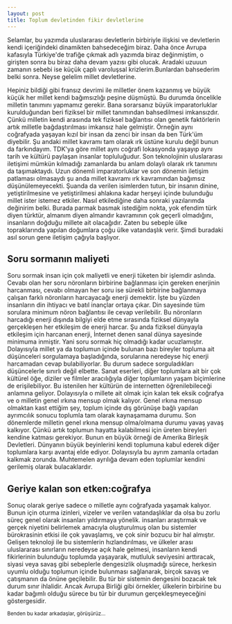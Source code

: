 ```yaml
---
layout: post
title: Toplum devletinden fikir devletlerine
---
```


<p>Selamlar, bu yazımda uluslararası devletlerin birbiriyle ilişkisi ve devletlerin kendi içeriğindeki dinamikten bahsedeceğim biraz. Daha önce Avrupa kafasıyla Türkiye'de trafiğe çıkmak adlı yazımda biraz değinmiştim, o girişten sonra bu biraz daha devam yazısı gibi olucak. Aradaki uzuuun zamanın sebebi ise küçük çaplı varoluşsal krizlerim.Bunlardan bahsederim belki sonra. Neyse gelelim millet devletlerine.</p>

<p>Hepiniz bildiği gibi fransız devrimi ile milletler önem kazanmış ve büyük küçük her millet kendi bağımsızlığı peşine düşmüştü. Bu durumda öncelikle milletin tanımını yapmamız gerekir. Bana sorarsanız büyük imparatorluklar kurulduğundan beri fiziksel bir millet tanımından bahsedilmesi imkansızdır. Çünkü milletin kendi arasında tek fiziksel bağlantısı olan genetik faktörlerin artık milletle bağdaştırılması imkansız hale gelmiştir. Örneğin aynı coğrafyada yaşayan kızıl bir insan da zenci bir insan da ben Türk'üm diyebilir. Şu andaki millet kavramı tam olarak ırk üstüne kurulu değil bunun da farkındayım. TDK'ya göre millet aynı coğrafi lokasyonda yaşayıp aynı tarih ve kültürü paylaşan insanlar topluluğudur. Son teknolojinin uluslararası iletişimi mümkün kılmadığı zamanlarda bu anlam dolaylı olarak ırk tanımını da taşımaktaydı. Uzun dönemli imparatorluklar ve son dönemin iletişim patlaması olmasaydı şu anda millet kavramı ırk kavramından bağımsız düşünülemeyecekti. Şuanda da verilen isimlerden tutun, bir insanın dinine, yetiştirilmesine ve yetiştirilmesi ahlakına kadar herşeyi içinde bulunduğu millet ister istemez etkiler. Nasıl etkilediğine daha sonraki yazılarımda değinirim belki. Burada parmak basmak istediğim nokta, yok efendim türk diyen türktür,  almanım diyen almandır kavramının çok geçerli olmadığını, insanların doğduğu millete ait olacağıdır. Zaten bu sebeple ülke topraklarında yapılan doğumlara çoğu ülke vatandaşlık verir. Şimdi buradaki asıl sorun gene iletişim çağıyla başlıyor.</p>

<h2>Soru sormanın maliyeti</h2>

<p>Soru sormak insan için çok maliyetli ve enerji tüketen bir işlemdir aslında. Cevabı olan her soru nöronların birbirine bağlanması için gereken enerjinin harcanması, cevabı olmayan her soru ise sürekli birbirine bağlanmaya çalışan farklı nöronların harcayacağı enerji demektir. İşte bu yüzden insanların din ihtiyacı ve batıl inançlar ortaya çıkar. Din sayesinde tüm sorulara minimum nöron bağlantısı ile cevap verilebilir. Bu nöronların harcadığı enerji dışında bilgiyi elde etme sırasında fiziksel dünyayla gerçekleşen her etkileşim de enerji harcar. Şu anda fiziksel dünyayla etkileşim için harcanan enerji, İnternet denen sanal dünya sayesinde minimuma inmiştir. Yani soru sormak hiç olmadığı kadar ucuzlamıştır. Dolayısıyla millet ya da toplumun içinde bulunan bazı bireyler topluma ait düşünceleri sorgulamaya başladığında, sorularına neredeyse hiç enerji harcamadan cevap bulabiliyorlar. Bu durum sadece sorguladıkları düşüncelerle sınırlı değil elbette. Sanat eserleri, diğer toplumlara ait bir çok kültürel öğe, diziler ve filmler aracılığıyla diğer toplumların yaşam biçimlerine de erişilebiliyor. Bu istenilen her kültürün de internetten öğrenilebileceği anlamına geliyor. Dolayısıyla o millete ait olmak için kalan tek eksik coğrafya ve o milletin genel ırkına mensup olmak kalıyor. Genel ırkına mensup olmaktan kast ettiğim şey, toplum içinde dış görünüşe bağlı yapılan ayrımcılık sonucu toplumla tam olarak kaynaşamama durumu. Son dönemlerde milletin genel ırkına mensup olma/olmama durumu yavaş yavaş kalkıyor. Çünkü artık toplumun hayatta kalabilmesi için üreten bireyleri kendine katması gerekiyor. Bunun en büyük örneği de Amerika Birleşik Devletleri. Dünyanın büyük beyinlerini kendi toplumuna kabul ederek diğer toplumlara karşı avantaj elde ediyor. Dolayısıyla bu ayrım zamanla ortadan kalkmak zorunda. Muhtemelen ayrılığa devam eden  toplumlar kendini gerilemiş olarak bulacaklardır.</p>

<h2>Geriye kalan son etken:coğrafya</h2>

<p>Sonuç olarak geriye sadece o milletle aynı coğrafyada yaşamak kalıyor. Bunun için oturma izinleri, vizeler ve verilen vatandaşlıklar da olsa bu zorlu süreç genel olarak insanları yıldırmaya yönelik. insanları araştırmak ve gerçek niyetini belirlemek amacıyla oluşturulmuş olan bu sistemler bürokrasinin etkisi ile çok yavaşlamış,  ve çok sinir bozucu bir hal almıştır. Gelişen teknoloji ile bu sistemlerin hızlandırılması, ve ülkeler arası uluslararası sınırların neredeyse açık hale gelmesi, insanların kendi fikirlerinin bulunduğu toplumda yaşayarak, mutluluk seviyesini arttıracak, siyasi veya savaş gibi sebeplerle dengesizlik oluşmadığı sürece, herkesin uyumlu olduğu toplumun içinde bulunması sağlanarak, birçok savaş ve çatışmanın da önüne geçilebilir. Bu tür bir sistemin dengesini bozacak tek durum sınır ihlalidir. Ancak Avrupa Birliği gibi örnekler, ülkelerin birbirine bu kadar bağımlı olduğu sürece bu tür bir durumun gerçekleşmeyeceğini göstergesidir.</p>

<small>Benden bu kadar arkadaşlar, görüşürüz...</small>


